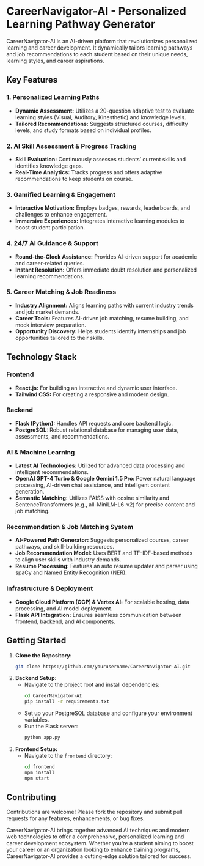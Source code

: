 # CareerNavigator-AI - Personalized Learning Pathway Generator

CareerNavigator-AI is an AI-driven platform that revolutionizes personalized learning and career development. It dynamically tailors learning pathways and job recommendations to each student based on their unique needs, learning styles, and career aspirations.

## Key Features

### 1. Personalized Learning Paths
- **Dynamic Assessment:** Utilizes a 20-question adaptive test to evaluate learning styles (Visual, Auditory, Kinesthetic) and knowledge levels.
- **Tailored Recommendations:** Suggests structured courses, difficulty levels, and study formats based on individual profiles.

### 2. AI Skill Assessment & Progress Tracking
- **Skill Evaluation:** Continuously assesses students’ current skills and identifies knowledge gaps.
- **Real-Time Analytics:** Tracks progress and offers adaptive recommendations to keep students on course.

### 3. Gamified Learning & Engagement
- **Interactive Motivation:** Employs badges, rewards, leaderboards, and challenges to enhance engagement.
- **Immersive Experiences:** Integrates interactive learning modules to boost student participation.

### 4. 24/7 AI Guidance & Support
- **Round-the-Clock Assistance:** Provides AI-driven support for academic and career-related queries.
- **Instant Resolution:** Offers immediate doubt resolution and personalized learning recommendations.

### 5. Career Matching & Job Readiness
- **Industry Alignment:** Aligns learning paths with current industry trends and job market demands.
- **Career Tools:** Features AI-driven job matching, resume building, and mock interview preparation.
- **Opportunity Discovery:** Helps students identify internships and job opportunities tailored to their skills.

## Technology Stack

### Frontend
- **React.js:** For building an interactive and dynamic user interface.
- **Tailwind CSS:** For creating a responsive and modern design.

### Backend
- **Flask (Python):** Handles API requests and core backend logic.
- **PostgreSQL:** Robust relational database for managing user data, assessments, and recommendations.

### AI & Machine Learning
- **Latest AI Technologies:** Utilized for advanced data processing and intelligent recommendations.
- **OpenAI GPT-4 Turbo & Google Gemini 1.5 Pro:** Power natural language processing, AI-driven chat assistance, and intelligent content generation.
- **Semantic Matching:** Utilizes FAISS with cosine similarity and SentenceTransformers (e.g., all-MiniLM-L6-v2) for precise content and job matching.

### Recommendation & Job Matching System
- **AI-Powered Path Generator:** Suggests personalized courses, career pathways, and skill-building resources.
- **Job Recommendation Model:** Uses BERT and TF-IDF-based methods to align user skills with industry demands.
- **Resume Processing:** Features an auto resume updater and parser using spaCy and Named Entity Recognition (NER).

### Infrastructure & Deployment
- **Google Cloud Platform (GCP) & Vertex AI:** For scalable hosting, data processing, and AI model deployment.
- **Flask API Integration:** Ensures seamless communication between frontend, backend, and AI components.

## Getting Started

1. **Clone the Repository:**
   ```bash
   git clone https://github.com/yourusername/CareerNavigator-AI.git
   ```
2. **Backend Setup:**
   - Navigate to the project root and install dependencies:
     ```bash
     cd CareerNavigator-AI
     pip install -r requirements.txt
     ```
   - Set up your PostgreSQL database and configure your environment variables.
   - Run the Flask server:
     ```bash
     python app.py
     ```
3. **Frontend Setup:**
   - Navigate to the `frontend` directory:
     ```bash
     cd frontend
     npm install
     npm start
     ```

## Contributing

Contributions are welcome! Please fork the repository and submit pull requests for any features, enhancements, or bug fixes.



CareerNavigator-AI brings together advanced AI techniques and modern web technologies to offer a comprehensive, personalized learning and career development ecosystem. Whether you're a student aiming to boost your career or an organization looking to enhance training programs, CareerNavigator-AI provides a cutting-edge solution tailored for success.

